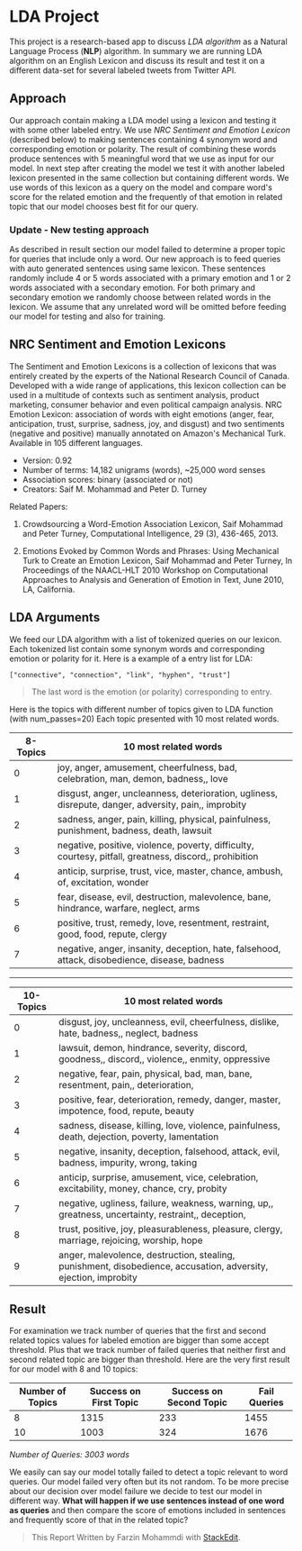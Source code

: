 # LDA Project
This project is a research-based app to discuss *LDA algorithm* as a Natural Language Process (**NLP**) algorithm. In summary we are running LDA algorithm on an English Lexicon and discuss its result and test it on a different data-set for several labeled tweets from Twitter API. 

## Approach 
Our approach contain making a LDA model using a lexicon and testing it with some other labeled entry. We use *NRC Sentiment and Emotion Lexicon* (described below) to making sentences containing 4 synonym word and corresponding emotion or polarity. The result of combining these words produce sentences with 5 meaningful word that we use as input for our model. 
In next step after creating the model we test it with another labeled lexicon presented in the same collection but containing different words. We use words of this lexicon as a query on the model and compare word's score for the related emotion and the frequently of that emotion in related topic that our model chooses best fit for our query.

### Update - New testing approach
As described in result section our model failed to determine a proper topic for queries that include only a word. Our new approach is to feed queries with auto generated sentences using same lexicon. These sentences randomly include 4 or 5 words associated with a primary emotion and 1 or 2 words associated with a secondary emotion. For both primary and secondary emotion we randomly choose between related words in the lexicon. We assume that any unrelated word will be omitted before feeding our model for testing and also for training.

## NRC Sentiment and Emotion Lexicons 
The Sentiment and Emotion Lexicons is a collection of lexicons that was entirely created by the experts of the National Research Council of Canada. Developed with a wide range of applications, this lexicon collection can be used in a multitude of contexts such as sentiment analysis, product marketing, consumer behavior and even political campaign analysis. 
NRC Emotion Lexicon: association of words with eight emotions (anger, fear, anticipation, trust, surprise, sadness, joy, and disgust) and two sentiments (negative and positive) manually annotated on Amazon's Mechanical Turk. Available in 105 different languages.
- Version: 0.92
- Number of terms: 14,182 unigrams (words), ~25,000 word senses
- Association scores: binary (associated or not)
- Creators: Saif M. Mohammad and Peter D. Turney
	
Related Papers:

1. Crowdsourcing a Word-Emotion Association Lexicon, Saif Mohammad and Peter Turney, Computational Intelligence, 29 (3), 436-465, 2013.

2. Emotions Evoked by Common Words and Phrases: Using Mechanical Turk to Create an Emotion Lexicon, Saif Mohammad and Peter Turney, In Proceedings of the NAACL-HLT 2010 Workshop on Computational Approaches to Analysis and Generation of Emotion in Text, June 2010, LA, California.

## LDA Arguments
We feed our LDA algorithm with a list of tokenized queries on our lexicon. Each tokenized list contain some synonym words and corresponding emotion or polarity for it. Here is a example of a entry list for LDA:

    ["connective", "connection", "link", "hyphen", "trust"]

> The last word is the emotion (or polarity) corresponding to entry.

Here is the topics with different number of topics given to LDA function (with num_passes=20) Each topic presented with 10 most related words.

| 8-Topics | 10 most related words |
|--|--|
| 0 | joy, anger, amusement, cheerfulness, bad, celebration, man, demon, badness,, love |
| 1 | disgust, anger, uncleanness, deterioration, ugliness, disrepute, danger, adversity, pain,, improbity |
| 2 | sadness, anger, pain, killing, physical, painfulness, punishment, badness, death, lawsuit |
| 3 | negative, positive, violence, poverty, difficulty, courtesy, pitfall, greatness, discord,, prohibition |
| 4 | anticip, surprise, trust, vice, master, chance, ambush, of, excitation, wonder |
| 5 | fear, disease, evil, destruction, malevolence, bane, hindrance, warfare, neglect, arms |
| 6 | positive, trust, remedy, love, resentment, restraint, good, food, repute, clergy |
| 7 | negative, anger, insanity, deception, hate, falsehood, attack, disobedience, disease, badness |
 
 ------------------------------------------------------

| 10-Topics | 10 most related words |
|--|--|
| 0 | disgust, joy, uncleanness, evil, cheerfulness, dislike, hate, badness,, neglect, badness |
| 1 | lawsuit, demon, hindrance, severity, discord, goodness,, discord,, violence,, enmity, oppressive |
| 2 | negative, fear, pain, physical, bad, man, bane, resentment, pain,, deterioration, |
| 3 | positive, fear, deterioration, remedy, danger, master, impotence, food, repute, beauty |
| 4 | sadness, disease, killing, love, violence, painfulness, death, dejection, poverty, lamentation |
| 5 | negative, insanity, deception, falsehood, attack, evil, badness, impurity, wrong, taking |
| 6 | anticip, surprise, amusement, vice, celebration, excitability, money, chance, cry, probity |
| 7 | negative, ugliness, failure, weakness, warning, up,, greatness, uncertainty, restraint,, deception, |
| 8 | trust, positive, joy, pleasurableness, pleasure, clergy, marriage, rejoicing, worship, hope |
| 9 | anger, malevolence, destruction, stealing, punishment, disobedience, accusation, adversity, ejection, improbity |

## Result
For examination we track number of queries that the first and second related topics values for labeled emotion are bigger than some accept threshold. Plus that we track number of failed queries that neither first and second related topic are bigger than threshold. Here are the very first result for our model with 8 and 10 topics:

| Number of Topics | Success on First Topic | Success on Second Topic | Fail Queries |
|--|--|--|--|
| 8 | 1315 | 233 | 1455 |
| 10 | 1003 | 324 | 1676 |
*Number of Queries: 3003 words*

We easily can say our model totally failed to detect a topic relevant to word   queries. Our model failed very often but its not random. To be more precise about our decision over model failure we decide to test our model in different way. **What will happen if we use sentences instead of one word as queries** and then compare the score of emotions included in sentences and frequently score of that in the related topic?

> This Report Written by Farzin Mohammdi with [StackEdit](https://stackedit.io/).

